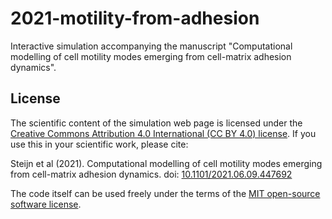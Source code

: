 # 2021-motility-from-adhesion
Interactive simulation accompanying the manuscript "Computational modelling of cell 
motility modes emerging from cell-matrix adhesion dynamics".

## License

The scientific content of the simulation web page is licensed under the 
[Creative Commons Attribution 4.0 International (CC BY 4.0) license](https://creativecommons.org/licenses/by/4.0/).
If you use this in your scientific work, please cite:

Steijn et al (2021). Computational modelling of cell motility modes emerging from cell-matrix adhesion dynamics. 
doi: [10.1101/2021.06.09.447692](https://doi.org/10.1101/2021.06.09.447692)


The code itself can be used freely under the terms of the [MIT open-source software license](https://github.com/ingewortel/2021-motility-from-adhesion/blob/main/LICENSE).
